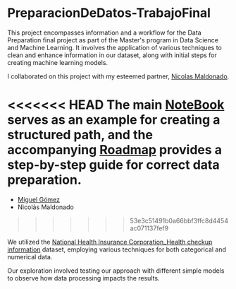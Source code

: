 # PreparacionDeDatos-TrabajoFinal

This project encompasses information and a workflow for the Data Preparation final project as part of the Master's program in Data Science and Machine Learning. It involves the application of various techniques to clean and enhance information in our dataset, along with initial steps for creating machine learning models.

I collaborated on this project with my esteemed partner, [Nicolas Maldonado](https://github.com/nlmaldonadog).

<<<<<<< HEAD
The main [NoteBook](Data_Preparation-Miguel_Nicolas.ipynb) serves as an example for creating a structured path, and the accompanying [Roadmap](Roadmap_TrabajoFinal.ipynb) provides a step-by-step guide for correct data preparation.
=======
- [Miguel Gómez](https://github.com/Hitomiblood)
- Nicolás Maldonado
>>>>>>> 53e3c51491b0a66bbf3ffc8d4454ac071137fef9

We utilized the [National Health Insurance Corporation_Health checkup information](https://www.data.go.kr/data/15007122/fileData.do) dataset, employing various techniques for both categorical and numerical data.

Our exploration involved testing our approach with different simple models to observe how data processing impacts the results.